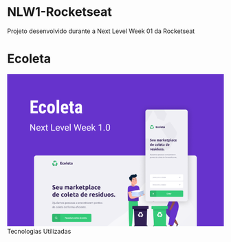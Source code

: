 # NLW1-Rocketseat
Projeto desenvolvido durante a Next Level Week 01 da Rocketseat

<h1> Ecoleta </h1>
<img src="/cape.png" alt="Capa Ecoleta"

Tecnologias Utilizadas
